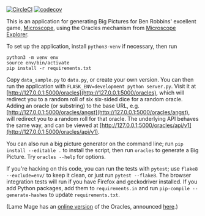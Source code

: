[![CircleCI](https://circleci.com/gh/bensteinberg/oracles.svg?style=svg)](https://circleci.com/gh/bensteinberg/oracles) [![codecov](https://codecov.io/gh/bensteinberg/oracles/branch/master/graph/badge.svg)](https://codecov.io/gh/bensteinberg/oracles)

This is an application for generating Big Pictures for Ben Robbins'
excellent game, [Microscope](http://www.lamemage.com/microscope/),
using the Oracles mechanism from [Microscope
Explorer](http://www.lamemage.com/microscope-explorer/).

To set up the application, install `python3-venv` if necessary, then run

```
python3 -m venv env
source env/bin/activate
pip install -r requirements.txt
```

Copy `data_sample.py` to `data.py`, or create your own version. You
can then run the application with `FLASK_ENV=development python
server.py`. Visit it at
[http://127.0.0.1:5000/oracles](http://127.0.0.1:5000/oracles), which
will redirect you to a random roll of six six-sided dice for a random
oracle. Adding an oracle (or substring) to the base URL, e.g.
[http://127.0.0.1:5000/oracles/angst](http://127.0.0.1:5000/oracles/angst),
will redirect you to a random roll for that oracle. The underlying API
behaves the same way, and can be viewed at
[http://127.0.0.1:5000/oracles/api/v1](http://127.0.0.1:5000/oracles/api/v1).

You can also run a big picture generator on the command line; run `pip
install --editable .` to install the script, then run `oracles` to
generate a Big Picture. Try `oracles --help` for options.

If you're hacking on this code, you can run the tests with `pytest`;
use `flake8 --exclude=env/` to keep it clean, or just run `pytest
--flake8`. The browser integration tests will run if you have Firefox
and geckodriver installed. If you add Python packages, add them to
`requirements.in` and run `pip-compile --generate-hashes` to update
`requirements.txt`.

(Lame Mage has an [online
version](http://www.lamemage.com/oracles/) of the
Oracles, announced
[here](http://arsludi.lamemage.com/index.php/753/oracles-for-everyone/).)
